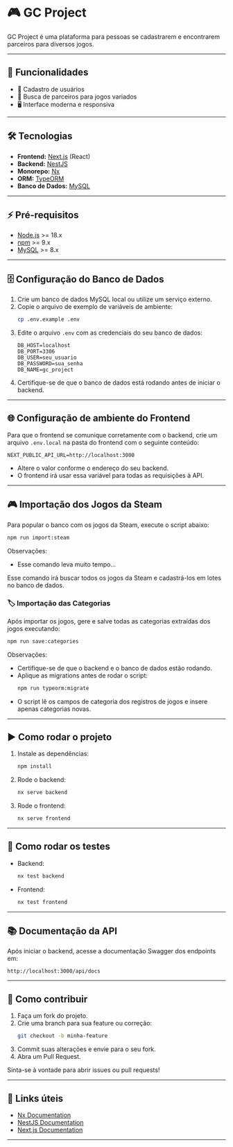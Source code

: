 # 🎮 GC Project

GC Project é uma plataforma para pessoas se cadastrarem e encontrarem parceiros para diversos jogos.

---

## 🚀 Funcionalidades

- 👤 Cadastro de usuários
- 🎲 Busca de parceiros para jogos variados
- 🖥️ Interface moderna e responsiva

---

## 🛠️ Tecnologias

- **Frontend:** [Next.js](https://nextjs.org/) (React)
- **Backend:** [NestJS](https://nestjs.com/)
- **Monorepo:** [Nx](https://nx.dev/)
- **ORM:** [TypeORM](https://typeorm.io/)
- **Banco de Dados:** [MySQL](https://www.mysql.com/)

---

## ⚡ Pré-requisitos

- [Node.js](https://nodejs.org/) >= 18.x
- [npm](https://www.npmjs.com/) >= 9.x
- [MySQL](https://www.mysql.com/) >= 8.x

---

## 🗄️ Configuração do Banco de Dados

1. Crie um banco de dados MySQL local ou utilize um serviço externo.
2. Copie o arquivo de exemplo de variáveis de ambiente:
   ```bash
   cp .env.example .env
   ```
3. Edite o arquivo `.env` com as credenciais do seu banco de dados:
   ```env
   DB_HOST=localhost
   DB_PORT=3306
   DB_USER=seu_usuario
   DB_PASSWORD=sua_senha
   DB_NAME=gc_project
   ```
4. Certifique-se de que o banco de dados está rodando antes de iniciar o backend.

---

## 🌐 Configuração de ambiente do Frontend

Para que o frontend se comunique corretamente com o backend, crie um arquivo `.env.local` na pasta do frontend com o seguinte conteúdo:

```env
NEXT_PUBLIC_API_URL=http://localhost:3000
```

- Altere o valor conforme o endereço do seu backend.
- O frontend irá usar essa variável para todas as requisições à API.

---

## 🎮 Importação dos Jogos da Steam

Para popular o banco com os jogos da Steam, execute o script abaixo:

```bash
npm run import:steam
```

Observações:

- Esse comando leva muito tempo...

Esse comando irá buscar todos os jogos da Steam e cadastrá-los em lotes no banco de dados.

### 🏷️ Importação das Categorias

Após importar os jogos, gere e salve todas as categorias extraídas dos jogos executando:

```bash
npm run save:categories
```

Observações:

- Certifique-se de que o backend e o banco de dados estão rodando.
- Aplique as migrations antes de rodar o script:
  ```bash
  npm run typeorm:migrate
  ```
- O script lê os campos de categoria dos registros de jogos e insere apenas categorias novas.

---

## ▶️ Como rodar o projeto

1. Instale as dependências:

   ```bash
   npm install
   ```

2. Rode o backend:

   ```bash
   nx serve backend
   ```

3. Rode o frontend:
   ```bash
   nx serve frontend
   ```

---

## 🧪 Como rodar os testes

- Backend:
  ```bash
  nx test backend
  ```
- Frontend:
  ```bash
  nx test frontend
  ```

---

## 📚 Documentação da API

Após iniciar o backend, acesse a documentação Swagger dos endpoints em:

```
http://localhost:3000/api/docs
```

---

## 🤝 Como contribuir

1. Faça um fork do projeto.
2. Crie uma branch para sua feature ou correção:
   ```bash
   git checkout -b minha-feature
   ```
3. Commit suas alterações e envie para o seu fork.
4. Abra um Pull Request.

Sinta-se à vontade para abrir issues ou pull requests!

---

## 🔗 Links úteis

- [Nx Documentation](https://nx.dev/)
- [NestJS Documentation](https://docs.nestjs.com/)
- [Next.js Documentation](https://nextjs.org/docs)

---

